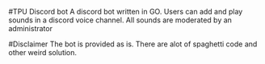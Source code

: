 #TPU Discord bot
A discord bot written in GO. Users can add and play sounds in a discord voice channel. All sounds are moderated by an administrator

#Disclaimer
The bot is provided as is. There are alot of spaghetti code and other weird solution.